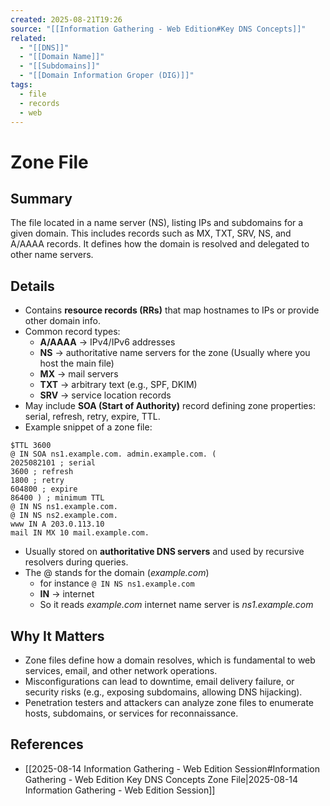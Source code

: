 ```yaml
---
created: 2025-08-21T19:26
source: "[[Information Gathering - Web Edition#Key DNS Concepts]]"
related:
  - "[[DNS]]"
  - "[[Domain Name]]"
  - "[[Subdomains]]"
  - "[[Domain Information Groper (DIG)]]"
tags:
  - file
  - records
  - web
---
```

# Zone File

## Summary
The file located in a name server (NS), listing IPs and subdomains for a given domain. This includes records such as MX, TXT, SRV, NS, and A/AAAA records. It defines how the domain is resolved and delegated to other name servers.

## Details
- Contains **resource records (RRs)** that map hostnames to IPs or provide other domain info.  
- Common record types:  
  - **A/AAAA** → IPv4/IPv6 addresses  
  - **NS** → authoritative name servers for the zone  (Usually where you host the main file)
  - **MX** → mail servers  
  - **TXT** → arbitrary text (e.g., SPF, DKIM)  
  - **SRV** → service location records  
- May include **SOA (Start of Authority)** record defining zone properties: serial, refresh, retry, expire, TTL.  
- Example snippet of a zone file:
```
$TTL 3600  
@ IN SOA ns1.example.com. admin.example.com. (  
2025082101 ; serial  
3600 ; refresh  
1800 ; retry  
604800 ; expire  
86400 ) ; minimum TTL  
@ IN NS ns1.example.com.  
@ IN NS ns2.example.com.  
www IN A 203.0.113.10  
mail IN MX 10 mail.example.com.
```

- Usually stored on **authoritative DNS servers** and used by recursive resolvers during queries.
- The @ stands for the domain (*example.com*)
	- for instance `@ IN NS ns1.example.com`
	- **IN** -> internet
	- So it reads *example.com* internet name server is *ns1.example.com* 
## Why It Matters
- Zone files define how a domain resolves, which is fundamental to web services, email, and other network operations.  
- Misconfigurations can lead to downtime, email delivery failure, or security risks (e.g., exposing subdomains, allowing DNS hijacking).  
- Penetration testers and attackers can analyze zone files to enumerate hosts, subdomains, or services for reconnaissance.
## References
- [[2025-08-14 Information Gathering - Web Edition Session#Information Gathering - Web Edition Key DNS Concepts Zone File|2025-08-14 Information Gathering - Web Edition Session]]

